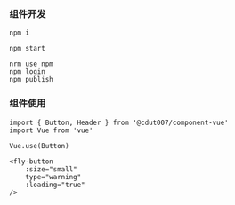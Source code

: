 ### 组件开发

```
npm i

npm start

nrm use npm
npm login
npm publish
```



### 组件使用

```
import { Button, Header } from '@cdut007/component-vue'
import Vue from 'vue'

Vue.use(Button)

<fly-button 
	:size="small"
	type="warning"
	:loading="true"
/>
```

